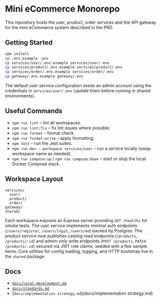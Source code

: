 # Mini eCommerce Monorepo

This repository hosts the user, product, order services and the API gateway for the mini eCommerce system described in the PRD.

## Getting Started

```bash
npm install
cp .env.example .env
cp services/user/.env.example services/user/.env
cp services/product/.env.example services/product/.env
cp services/order/.env.example services/order/.env
cp gateway/.env.example gateway/.env
```

The default user service configuration seeds an admin account using the credentials in `services/user/.env` (update them before running in shared environments).

## Useful Commands

- `npm run lint` – lint all workspaces.
- `npm run lint:fix` – fix lint issues where possible.
- `npm run format` – format check.
- `npm run format:write` – apply formatting.
- `npm test` – run the Jest suites.
- `npm run dev --workspace services/user` – run a service locally (swap workspace name as needed).
- `npm run compose:up` / `npm run compose:down` – start or stop the local Docker Compose stack.

## Workspace Layout

```
services/
  user/
  product/
  order/
gateway/
shared/
```

Each workspace exposes an Express server providing `GET /healthz` for smoke tests. The user service implements minimal auth endpoints (`/users/register`, `/users/login`, `/users/me`) backed by Postgres. The product service now publishes catalog read endpoints (`/products`, `/products/:id`) and admin-only write endpoints (`POST /products`, `PATCH /products/:id`) secured via JWT role claims, seeded with a few sample items. Core utilities for config loading, logging, and HTTP bootstrap live in the `shared` package.

## Docs

- [`docs/local-development.md`](docs/local-development.md)
- [`docs/standards.md`](docs/standards.md)
- [`docs/implementation strategy.md`](docs/implementation strategy.md)
